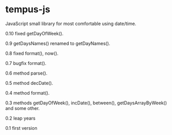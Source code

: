 tempus-js
=========

JavaScript small library for most comfortable using date/time.

0.10
fixed getDayOfWeek().

0.9
getDaysNames() renamed to getDayNames().

0.8
fixed format(), now().

0.7
bugfix format().

0.6
method parse().

0.5
method decDate().

0.4
method format().

0.3
methods getDayOfWeek(), incDate(), between(), getDaysArrayByWeek() and some other.

0.2
leap years

0.1
first version